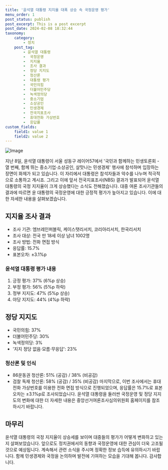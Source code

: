 ```yaml
---
title: '윤석열 대통령 지지율 대폭 상승 속 국정운영 평가'
menu_order: 1
post_status: publish
post_excerpt: This is a post excerpt
post_date: 2024-02-08 18:32:44
taxonomy:
    category:
        - 정치
    post_tag:
        - 윤석열 대통령
        -  국정운영
        -  지지율
        -  조사 결과
        -  정당 지지도
        -  청산론
        -  대통령 평가
        -  국민의힘
        -  더불어민주당
        -  녹색정의당
        -  중소기업
        -  소상공인
        -  민생경제
        -  전국지표조사
        -  휴대전화 가상번호
        -  응답률
custom_fields:
    field1: value 1
    field2: value 2
---
```


![Image](https://imgnews.pstatic.net/image/654/2024/02/08/0000065544_001_20240208113401688.jpg?type=w647)

지난 8일, 윤석열 대통령이 서울 성동구 레이어57에서 '국민과 함께하는 민생토론회 - 열 번째, 함께 뛰는 중소기업·소상공인, 살맛나는 민생경제' 행사에 참석하며 입장하는 장면이 화제가 되고 있습니다. 이 자리에서 대통령은 참석자들과 악수를 나누며 적극적으로 소통하고 계시죠. 그리고 이에 앞서 전국지표조사(NBS) 결과가 발표되어 윤석열 대통령의 국정 지지율이 크게 상승했다는 소식도 전해졌습니다. 대중 여론 조사기관들의 결과에 따르면 윤 대통령의 국정운영에 대한 긍정적 평가가 높아지고 있습니다. 이에 대한 자세한 내용을 살펴보겠습니다.
## 지지율 조사 결과
- 조사 기관: 엠브레인퍼블릭, 케이스탯리서치, 코리아리서치, 한국리서치
- 조사 대상: 전국 만 18세 이상 남녀 1002명
- 조사 방법: 전화 면접 방식
- 응답률: 15.7%
- 표본오차: ±3.1%p
### 윤석열 대통령 평가 내용
1. 긍정 평가: 37% (6%p 상승)
2. 부정 평가: 56% (5%p 하락)
3. 정부 지지도: 47% (5%p 상승)
4. 야당 지지도: 44% (4%p 하락)
## 정당 지지도
- 국민의힘: 37%
- 더불어민주당: 30%
- 녹색정의당: 3%
- '지지 정당 없음·모름·무응답': 23%
### 청산론 및 인식
- 86운동권 청산론: 51% (공감) / 38% (비공감)
- 검찰 독재 청산론: 58% (공감) / 35% (비공감)
마지막으로, 이번 조사에서는 휴대전화 가상번호를 이용한 전화 면접 방식으로 진행되었으며, 응답률은 15.7%로 표본오차는 ±3.1%p로 조사되었습니다. 윤석열 대통령을 둘러싼 국정운영 및 정당 지지도의 변화에 대한 더 자세한 내용은 중앙선거여론조사심의위원회 홈페이지를 참조하시기 바랍니다.
## 마무리
윤석열 대통령의 국정 지지율이 상승세를 보이며 대중들의 평가가 어떻게 변화하고 있는지 살펴보았습니다. 앞으로도 정치권에서의 동향과 국정운영에 대한 관심이 더욱 고조될 것으로 예상됩니다. 계속해서 관련 소식을 주시며 정확한 정보 습득에 유의하시기 바랍니다. 함께 민생경제와 국정을 논의하며 발전에 기여하는 모습을 기대해 봅니다. 감사합니다.
